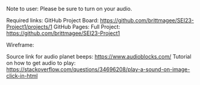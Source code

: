 Note to user: 
Please be sure to turn on your audio. 


Required links: 
GitHub Project Board: https://github.com/brittmagee/SEI23-Project1/projects/1
GitHub Pages: 
Full Project: https://github.com/brittmagee/SEI23-Project1


Wireframe: 



Source link for audio planet beeps: https://www.audioblocks.com/ 
Tutorial on how to get audio to play: https://stackoverflow.com/questions/34696208/play-a-sound-on-image-click-in-html